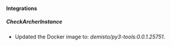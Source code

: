 #### Integrations
##### CheckArcherInstance
- Updated the Docker image to: *demisto/py3-tools:0.0.1.25751*.
